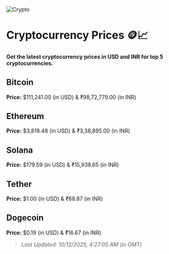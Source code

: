 
![Crypto](https://www.techguide.com.au/wp-content/uploads/2020/11/crypto3.jpeg)

# Cryptocurrency Prices 🪙📈

#### Get the latest cryptocurrency prices in USD and INR for top 5 cryptocurrencies.

## Bitcoin

**Price:** $111,241.00 (in USD) & ₹98,72,779.00 (in INR)

## Ethereum

**Price:** $3,818.48 (in USD) & ₹3,38,895.00 (in INR)

## Solana

**Price:** $179.59 (in USD) & ₹15,938.65 (in INR)

## Tether

**Price:** $1.00 (in USD) & ₹88.87 (in INR)

## Dogecoin

**Price:** $0.19 (in USD) & ₹16.67 (in INR)

> _Last Updated: 10/12/2025, 4:27:05 AM (in GMT)_
